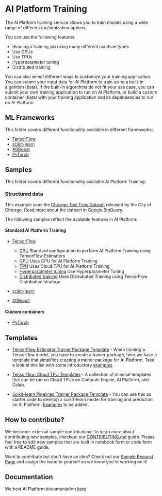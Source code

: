 # AI Platform Training

The AI Platform training service allows you to train models using a wide range of different customization options.

You can use the following features:

 - Running a training job using many different machine types
 - Use GPUs
 - Use TPUs
 - Hyperparameter tuning
 - Distributed training

You can also select different ways to customize your training application. You can submit your input data for AI 
Platform to train using a built-in algorithm (beta).
If the built-in algorithms do not fit your use case, you can submit your own training application to run on AI Platform, 
or build a custom container (beta) with your training application and its dependencies to run on AI Platform.

ML Frameworks
-------------

This folder covers different functionality available in different frameworks:

 - [TensorFlow](www.tensorflow.org)
 - [scikit-learn](www.scikit-learn.org)
 - [XGBoost](https://github.com/dmlc/xgboost)
 - [PyTorch](www.pytorch.org)

Samples
-------------

This folder covers different functionality available AI Platform Training:

### Structured data
 
This example uses the [Chicago Taxi Trips Dataset](https://data.cityofchicago.org/Transportation/Taxi-Trips/wrvz-psew)
released by the City of Chicago. 
[Read more](https://cloud.google.com/bigquery/public-data/chicago-taxi) about the dataset in [Google BigQuery](https://cloud.google.com/bigquery/).

The following samples reflect the available features in AI Platform:

#### Standard AI Platform Training

 - [TensorFlow](structured/tensorflow)
     - [CPU](structured/tensorflow/base) Standard configuration to perform AI Platform Training using TensorFlow Estimators
     - [GPU](structured/tensorflow/gpu) Uses GPU for AI Platform Training
     - [TPU](structured/tensorflow/tpu) Uses Cloud TPU for AI Platform Training
     - [Hyperparameter tuning](structured/tensorflow/hp_tuning) Use Hyperparameter Tuning
     - [Distributed training](structured/tensorflow/distributed) Uses Distrubuted Training using TensorFlow Distribution strategy
     
 - [scikit-learn](structured/scikit-learn)
 - [XGBoost](structured/xgboost)
 
#### Custom containers

 - [PyTorch](structured/pytorch)

Templates
---------

* [TensorFlow Estimator Trainer Package Template](tensorflow/template) - When training a Tensorflow model, you have to create a trainer package, here we have a template that simplifies creating a trainer package for AI Platform. Take a look at this list with some introductory [examples](cloudml-template/examples/). 

* [Tensorflow: Cloud TPU Templates](tpu/templates) - A collection of minimal templates that can be run on Cloud TPUs on Compute Engine, AI Platform, and Colab.

* [Scikit-learn Pipelines Trainer Package Template](scikit-learn/template) - You can use this as starter code to develop a scikit-learn model for training and prediction on AI Platform. [Examples](scikit-learn/template/examples) to be added.

How to contribute?
------------------

We welcome external sample contributions! To learn more about contributing new samples, checkout our [CONTRIBUTING.md](CONTRIBUTING.md) guide. Please feel free to add new samples that are built in notebook form or code form with a README guide. 

Want to contribute but don't have an idea? Check out our [Sample Request Page](https://github.com/GoogleCloudPlatform/ai-platform-samples/issues?q=is%3Aissue+is%3Aopen+label%3ASAMPLE_REQUEST) and assign the issue to yourself so we know you're working on it!

Documentation
-------------

We host AI Platform documentation [here](https://cloud.google.com/ml-engine/docs/)
